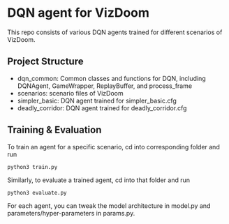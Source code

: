 # DQN agent for VizDoom
This repo consists of various DQN agents trained
for different scenarios of VizDoom.

## Project Structure
- dqn_common: Common classes and functions for
  DQN, including DQNAgent, GameWrapper, ReplayBuffer,
  and process_frame
- scenarios: scenario files of VizDoom
- simpler_basic: DQN agent trained for simpler_basic.cfg
- deadly_corridor: DQN agent trained for deadly_corridor.cfg

## Training & Evaluation
To train an agent for a specific scenario, cd into corresponding
folder and run
```shell
python3 train.py
```

Similarly, to evaluate a trained agent, cd into that folder and
run
```shell
python3 evaluate.py
```

For each agent, you can tweak the model architecture in model.py
and parameters/hyper-parameters in params.py.
